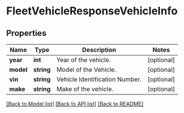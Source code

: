 # FleetVehicleResponseVehicleInfo

## Properties
Name | Type | Description | Notes
------------ | ------------- | ------------- | -------------
**year** | **int** | Year of the vehicle. | [optional] 
**model** | **string** | Model of the Vehicle. | [optional] 
**vin** | **string** | Vehicle Identification Number. | [optional] 
**make** | **string** | Make of the vehicle. | [optional] 

[[Back to Model list]](../README.md#documentation-for-models) [[Back to API list]](../README.md#documentation-for-api-endpoints) [[Back to README]](../README.md)


